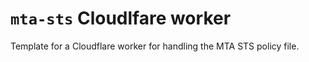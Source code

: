 # `mta-sts` Cloudlfare worker

Template for a Cloudflare worker for handling the MTA STS policy file.
